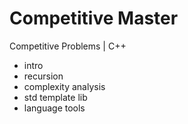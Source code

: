 # Competitive Master

Competitive Problems | C++

- intro
- recursion
- complexity analysis
- std template lib
- language tools